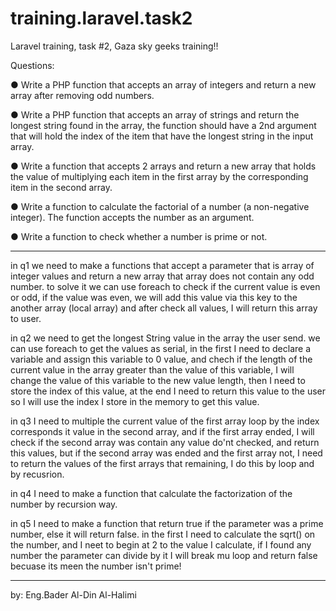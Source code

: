 # training.laravel.task2
Laravel training, task #2, Gaza sky geeks training!!


Questions:

● Write a PHP function that accepts an array of integers and return a new array after removing odd
numbers.

● Write a PHP function that accepts an array of strings and return the longest string found in the
array, the function should have a 2nd argument that will hold the index of the item that have the
longest string in the input array.

● Write a function that accepts 2 arrays and return a new array that holds the value of
multiplying each item in the first array by the corresponding item in the second array.

● Write a function to calculate the factorial of a number (a non-negative integer). The function
accepts the number as an argument.

● Write a function to check whether a number is prime or not.

____________________________________________________________________________________________________

in q1 we need to make a functions that accept a parameter that is array of integer values and return a new array that array does not contain any odd number. to solve it we can use foreach to check if the current value is even or odd, if the value was even, we will add this value via this key to the another array (local array) and after check all values, I will return this array to user.

in q2 we need to get the longest String value in the array the user send. we can use foreach to get the values as serial, in the first I need to declare a variable and assign this variable to 0 value, and chech if the length of the current value in the array greater than the value of this variable, I will change the value of this variable to the new value length, then I need to store the index of this value, at the end I need to return this value to the user so I will use the index I store in the memory to get this value.

in q3 I need to multiple the current value of the first array loop by the index corresponds it value in the second array, and if the first array ended, I will check if the second array was contain any value do'nt checked, and return this values, but if the second array was ended and the first array not, I need to return the values of the first arrays that remaining, I do this by loop and by recusrion.

in q4 I need to make a function that calculate the factorization of the number by recursion way.

in q5 I need to make a function that return true if the parameter was a prime number, else it will return false. in the first I need to calculate the sqrt() on the number, and I neet to begin at 2 to the value I calculate, if I found any number the parameter can divide by it I will break mu loop and return false becuase its meen the number isn't prime!


____________________________________________________________________________________________________




by: Eng.Bader Al-Din Al-Halimi
